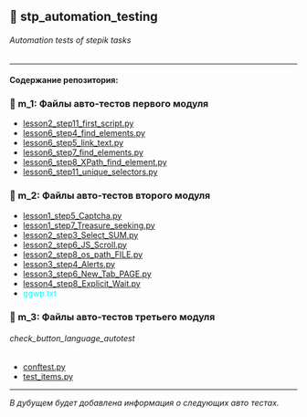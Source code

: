 ## 💼 stp_automation_testing
###### Automation tests of stepik tasks<br>
<hr>

#### Содержание репозитория:

### 📁 m_1: Файлы авто-тестов первого модуля<br>

* [lesson2_step11_first_script.py](https://github.com/Smoke-Story/stp_automation_testing/blob/main/m_1/lesson2_step11_first_script.py)<br>
* [lesson6_step4_find_elements.py](https://github.com/Smoke-Story/stp_automation_testing/blob/main/m_1/lesson6_step11_unique_selectors.py)<br>
* [lesson6_step5_link_text.py](https://github.com/Smoke-Story/stp_automation_testing/blob/main/m_1/lesson6_step4_find_elements.py)<br>
* [lesson6_step7_find_elements.py](https://github.com/Smoke-Story/stp_automation_testing/blob/main/m_1/lesson6_step5_link_text.py)<br>
* [lesson6_step8_XPath_find_element.py](https://github.com/Smoke-Story/stp_automation_testing/blob/main/m_1/lesson6_step7_find_elements.py)<br>
* [lesson6_step11_unique_selectors.py](https://github.com/Smoke-Story/stp_automation_testing/blob/main/m_1/lesson6_step8_XPath_find_element.py)<br>

### 📁 m_2: Файлы авто-тестов второго модуля

* [lesson1_step5_Captcha.py](https://github.com/Smoke-Story/stp_automation_testing/blob/main/m_2/lesson1_step5_Captcha.py)<br>
* [lesson1_step7_Treasure_seeking.py](https://github.com/Smoke-Story/stp_automation_testing/blob/main/m_2/lesson1_step7_Treasure_seeking.py)<br>
* [lesson2_step3_Select_SUM.py](https://github.com/Smoke-Story/stp_automation_testing/blob/main/m_2/lesson2_step3_Select_SUM.py)<br>
* [lesson2_step6_JS_Scroll.py](https://github.com/Smoke-Story/stp_automation_testing/blob/main/m_2/lesson2_step6_JS_Scroll.py)<br>
* [lesson2_step8_os_path_FILE.py](https://github.com/Smoke-Story/stp_automation_testing/blob/main/m_2/lesson2_step8_os_path_FILE.py)<br>
* [lesson3_step4_Alerts.py](https://github.com/Smoke-Story/stp_automation_testing/blob/main/m_2/lesson3_step4_Alerts.py)<br>
* [lesson3_step6_New_Tab_PAGE.py](https://github.com/Smoke-Story/stp_automation_testing/blob/main/m_2/lesson3_step6_New_Tab_PAGE.py)<br>
* [lesson4_step8_Explicit_Wait.py](https://github.com/Smoke-Story/stp_automation_testing/blob/main/m_2/lesson4_step8_Explicit_Wait.py)<br>
* <a href="https://github.com/Smoke-Story/stp_automation_testing/blob/main/m_2/ggwp.txt" style="color: aqua; text-decoration: none;">ggwp.txt</a><br>

### 📁 m_3: Файлы авто-тестов третьего модуля
###### check_button_language_autotest
* [conftest.py](https://github.com/Smoke-Story/stp_automation_testing/blob/main/m_3/language_autotest/conftest.py)<br>
* [test_items.py](https://github.com/Smoke-Story/stp_automation_testing/blob/main/m_3/language_autotest/test_items.py)<br>
---
 *В дубущем будет добавлена информация о следующих авто тестах.*
